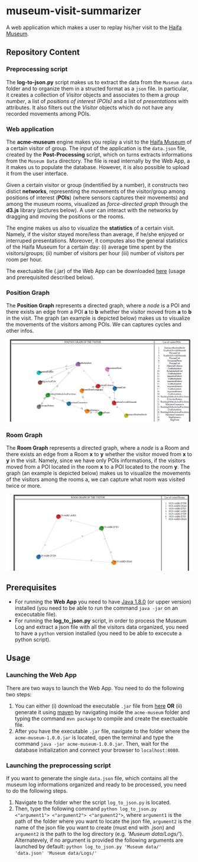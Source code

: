 # museum-visit-summarizer
A web application which makes a user to replay his/her visit to the [Haifa Museum](https://www.hma.org.il/eng).
## Repository Content
### Preprocessing script
The **log-to-json.py** script makes us to extract the data from the `Museum data` folder and to organize them in a structed format as a `json` file. In particular, 
it creates a collection of *Visitor* objects and associates to them a *group number*, a list of *positions of interest (POIs)* and a list of *presentations* with attributes. It also filters out the *Visitor* objects which do not have any recorded movements among POIs.
### Web application
The **acme-museum** engine makes you replay a visit to the [Haifa Museum](https://www.hma.org.il/eng) of a certain visitor of group. The input of the application is the 
`data.json` file, created by the **Post-Processing** script, which on turns extracts informations from the `Museum Data` directory. The file is read internally by the Web App, a it makes us to populate the database. However, it is also possible to upload it from the user interface.

Given a certain visitor or group (indentified by a number), it constructs two distict **networks**, representing the movements of the visitor/group among positions of interest (**POIs**) (where sensors captures their movements) and among the museum rooms, visualized as *force-directed graph* through the **d3.js** library (pictures below). A user can interact with the networks by dragging and moving the positions or the rooms.

The engine makes us also to visualize the **statistics** of a certain visit. Namely, if the visitor stayed more/less than average, if he/she enjoyed or interruped presentations. Moreover, it computes also the general statistics of the Haifa Museum for a certain day: (i) average time spent by the visitors/groups; (ii) number of visitors per hour (iii) number of visitors per room per hour.

The exectuable file (.jar) of the Web App can be downloaded [here](https://drive.google.com/file/d/1c6hdJKcqEGeAgQrlpvVt5k_Wi1UKNT_e/view?usp=sharing) (usage and prerequisited described below).

### Position Graph
The **Position Graph** represents a directed graph, where a *node* is a POI and there exists an edge from a POI **a** to **b** whether the visitor moved from **a** to **b** in the visit. The graph (an example is depicted below) makes us to visualize the movements of the visitors among POIs. We can captures cycles and other infos.

![picture](examplePositionGraph.PNG)

### Room Graph
The **Room Graph** represents a directed graph, where a *node* is a Room and there exists an edge from a Room **x** to **y** whether the visitor moved from **x** to **y** in the visit. Namely, since we have only POIs informations, if the visitors moved from a POI located in the room **x** to a POI located to the room **y**.
The graph (an example is depicted below) makes us to visualize the movements of the visitors among the rooms a, we can capture what room was visited twice or more.

![picture](exampleRoomGraph.PNG)

## Prerequisites
- For running the **Web App** you need to have [Java 1.8.0](https://www.oracle.com/it/java/technologies/javase-downloads.html) (or upper version) installed 
(you need to be able to run the command  `java -jar` on an excecutable file).
- For running the **log_to_json.py** script, in order to process the Museum Log and extract a json file with all the visitors data organized, you
need to have a `python` version installed (you need to be able to excecute a python script).

## Usage
### Launching the Web App
There are two ways to launch the Web App. You need to do the following two steps:
1. You can either (i) download the executable `.jar` file from [here](https://drive.google.com/file/d/1c6hdJKcqEGeAgQrlpvVt5k_Wi1UKNT_e/view?usp=sharing)
**OR** (ii) generate it using [maven](https://maven.apache.org/) by navigating inside the `acme-museum` folder and typing
the command `mvn package` to compile and create the exectuable file.
2. After you have the executable `.jar` file, navigate to the folder where the `acme-museum-1.0.0.jar` is located, open the terminal and type the command `java -jar acme-museum-1.0.0.jar`. Then, wait for the database initialization and connect your browser to `localhost:8080`.

### Launching the preprocessing script 
If you want to generate the single `data.json` file, which contains all the museum log informations organized and ready to be processed,
you need to do the following steps. 
1. Navigate to the folder wher the script `log_to_json.py` is located. 
2. Then, type the following command `python log_to_json.py <"argument1"> <"argument2"> <"argument2">`, where `argument1` is the
path of the folder where you want to locate the json file, `argument2` is the name of the json file you want to create (must end with .json) and 
`argument2` is the path to the log directory (e.g. *'Museum data/Logs/'*). 
Alternatevely, if no argument is provided the following arguments are launched by default: `python log_to_json.py 'Museum data/' 'data.json' 'Museum data/Logs/'`
